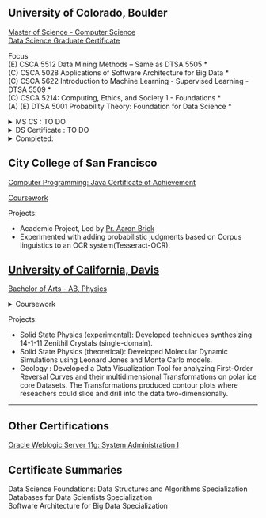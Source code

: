 
## University of Colorado, Boulder
[Master of Science - Computer Science](https://www.colorado.edu/cs/academics/online-programs/mscs-coursera) <br/>
[Data Science Graduate Certificate](https://www.colorado.edu/program/data-science/Data%20Science%20MasterTrack%20Certificate#curriculum-211) <br/>

Focus <br/>
(E) CSCA 5512 Data Mining Methods – Same as DTSA 5505 * <br/> 
(C) CSCA 5028 Applications of Software Architecture for Big Data * <br/>
(C) CSCA 5622 Introduction to Machine Learning - Supervised Learning - DTSA 5509 * <br/>
(C) CSCA 5214: Computing, Ethics, and Society 1 - Foundations * <br/>
(A) (E) DTSA 5001 Probability Theory: Foundation for Data Science * <br/>

<details>
  <summary> MS CS : TO DO</summary>
(C) CSCA 5424 Approximation Algorithms and Linear Programming (FALL2-2024) <br/>
(C) CSCA 5454 Advanced Data Structures, RSA and Quantum Algorithms (FALL2-2024) <br/>
---<br/>
(C) CSCA 1000 Network Systems (1) (FALL1-2024) <br/>
(C) CSCA 1001 Network Systems (2) (FALL1-2024) <br/>
(C) CSCA 1002 Network Systems (3) (FALL1-2024) <br/>
---<br/>
(C) CSCA 5224: Computing, Ethics, and Society 2 - Algorithmic Bias and Professional Ethics (SPRING1-2024)<br/>
(C) CSCA 5234: Computing, Ethics, and Society 3 - Applications (SPRING2-2024) <br/>
---<br/>
(E) Big Data Challenges and NoSQL Solutions 1 <br/>
(E) Big Data Challenges and NoSQL Solutions 2 <br/>
(E) Big Data Challenges and NoSQL Solutions 3 <br/>
---<br/>
CSCA 5312: Basic Robotic Behaviors and Odometry <br/>
CSCA 5332: Robotic Mapping and Trajectory Generation <br/>
CSCA 5342: Robotic Path Planning and Task Execution  <br/>
<br/>
--- CS/DS Cross Courses : TO DO <br/>
(E) CSCA 5522 Data Mining Project – Same as DTSA 5506 (SPRING1-2023) <br/> 
  ---<br/>
(C) CSCA 5632 Unsupervised Algorithms in Machine Learning <br/>
(C) CSCA 5642 Introduction to Deep Learning <br/>
</details>


<details>
  <summary> DS Certificate : TO DO</summary>
(A) (E) DTSA 5002 Statistical Inference for Estimation in Data Science  <br/>
(A) (E) DTSA 5003 Statistical Inference and Hypothesis Testing in Data Science <br/>
---<br/>
(A) (E) DTSA 5011 Modern Regression Analysis in R <br/>
(A) (E) DTSA 5012 ANOVA and Experimental Design <br/>
(A) (E) DTSA 5013 Generalized Linear Models and Nonparametric Regression  <br/>

</details>

<details>
  <summary>Completed: </summary>
(E) DTSA 5734 The Structured Query Language (SQL)<br/>
(E) DTSA 5735 Advanced Topics and Future Trends in Database Technologies<br/>
(E) DTSA 5733 Relational Database Design<br/>
(E) DTSA 5301 Data Science as a Field<br/>
(E) DTSA 5798 Supervised Text Classification for Marketing Analytics<br/>
(C) DTSA 5507 Software Architecture Fundamentals for Big Data <br/>
(C) DTSA 5503 Dynamic Programming and Greedy Algorithms <br/>
(C) CSCA 5018 Software Architecture Patterns for Big Data - DTSA 5508 <br/>
(E) CSCA 5502 Data Mining Pipeline – Same as DTSA 5504<br/> 
</details>
  
## City College of San Francisco
[Computer Programming: Java Certificate of Achievement](/images/cert_two.png)

[Coursework](https://ccsf.curricunet.com/Report/Program/GetReport/893?reportId=29)

Projects:
- Academic Project, Led by [Pr. Aaron Brick](https://github.com/aaronbrick)<br/>
- Experimented with adding probabilistic judgments based on Corpus linguistics to an OCR system(Tesseract-OCR).

## [University of California, Davis](https://physics.ucdavis.edu/)
[Bachelor of Arts - AB, Physics](/images/cert_one.png)

<details>
  <summary>Coursework</summary>
  - Mathematical Methods for Physics<br/>
  - Advanced Physics Laboratory<br/>
  - Classical Mechanics<br/>
  - Electrodynamics <br/>
  - Statistical Mechanics<br/>
  - Quantum Mechanics<br/>
  - Atomic Physics<br/>
  - Nuclear Physics<br/>
  - Astrophysics<br/>
</details>


Projects: 
- Solid State Physics (experimental): Developed techniques synthesizing 14-1-11 Zenithil Crystals (single-domain).
- Solid State Physics (theoretical):  Developed Molecular Dynamic Simulations using Leonard Jones and Monte Carlo models.
- Geology : Developed a Data Visualization Tool for analyzing First-Order Reversal Curves and their multidimensional Transformations on polar ice core Datasets. The Transformations produced contour plots where reseachers could slice and drill into the data two-dimensionally.

---

## Other Certifications
[Oracle Weblogic Server 11g: System Administration I](https://education.oracle.com/oracle-weblogic-server-12c-administration-i/pexam_1Z0-133)

## Certificate Summaries

Data Science Foundations: Data Structures and Algorithms Specialization<br/>
Databases for Data Scientists Specialization<br/>
Software Architecture for Big Data Specialization<br/>




